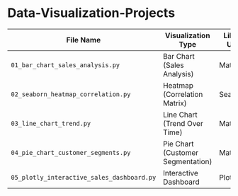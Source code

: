 # Data-Visualization-Projects
| File Name | Visualization Type | Library Used |
|-----------|--------------------|----------------|
| `01_bar_chart_sales_analysis.py` | Bar Chart (Sales Analysis) | Matplotlib |
| `02_seaborn_heatmap_correlation.py` | Heatmap (Correlation Matrix) | Seaborn |
| `03_line_chart_trend.py` | Line Chart (Trend Over Time) | Matplotlib |
| `04_pie_chart_customer_segments.py` | Pie Chart (Customer Segmentation) | Matplotlib |
| `05_plotly_interactive_sales_dashboard.py` | Interactive Dashboard | Plotly |
